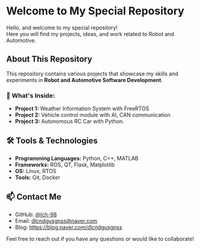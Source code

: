 # Welcome to My Special Repository

Hello, and welcome to my special repository!  
Here you will find my projects, ideas, and work related to Robot and Automotive.

## About This Repository
This repository contains various projects that showcase my skills and experiments in **Robot and Automotive Software Development**.

### 🚀 What's Inside:
- **Project 1:** Weather Information System with FreeRTOS 
- **Project 2:** Vehicle control module with AI, CAN communication
- **Project 3:** Autonomous RC Car with Python.

## 🛠️ Tools & Technologies
- **Programming Languages:** Python, C++, MATLAB
- **Frameworks:** ROS, QT, Flask, Matplotlib
- **OS:** Linux, RTOS
- **Tools:** Git, Docker

## 📫 Contact Me
- GitHub: [@lch-98](https://github.com/lch-98)
- Email: dlcndgusgnss@naver.com
- Blog: https://blog.naver.com/dlcndgusgnss

Feel free to reach out if you have any questions or would like to collaborate!

<!--
**lch-98/lch-98** is a ✨ _special_ ✨ repository because its `README.md` (this file) appears on your GitHub profile.

Here are some ideas to get you started:

- 🔭 I’m currently working on ...
- 🌱 I’m currently learning ...
- 👯 I’m looking to collaborate on ...
- 🤔 I’m looking for help with ...
- 💬 Ask me about ...
- 📫 How to reach me: ...
- 😄 Pronouns: ...
- ⚡ Fun fact: ...
-->
